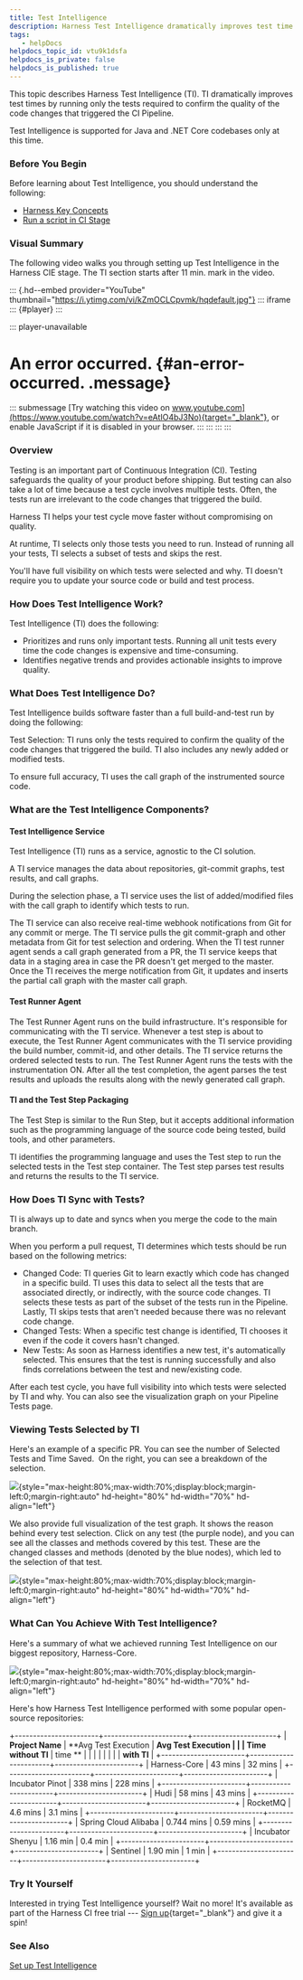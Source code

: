 ```yaml
---
title: Test Intelligence
description: Harness Test Intelligence dramatically improves test time by running only those tests required to confirm the quality of the code changes which triggered the build
tags: 
   - helpDocs
helpdocs_topic_id: vtu9k1dsfa
helpdocs_is_private: false
helpdocs_is_published: true
---
```


This topic describes Harness Test Intelligence (TI). TI dramatically
improves test times by running only the tests required to confirm the
quality of the code changes that triggered the CI Pipeline.

Test Intelligence is supported for Java and .NET Core codebases only at
this time.

### Before You Begin

Before learning about Test Intelligence, you should understand the
following:

-   [Harness Key
    Concepts](https://ngdocs.harness.io/article/hv2758ro4e-learn-harness-key-concepts)
-   [Run a script in CI
    Stage](../run-ci-scripts/run-a-script-in-a-ci-stage.md)

### Visual Summary

The following video walks you through setting up Test Intelligence in
the Harness CIE stage. The TI section starts after 11 min. mark in the
video.

::: {.hd--embed provider="YouTube" thumbnail="https://i.ytimg.com/vi/kZmOCLCpvmk/hqdefault.jpg"}
::: iframe
::: {#player}
:::

::: player-unavailable
# An error occurred. {#an-error-occurred. .message}

::: submessage
[Try watching this video on
www.youtube.com](https://www.youtube.com/watch?v=eAtIO4bJ3No){target="_blank"},
or enable JavaScript if it is disabled in your browser.
:::
:::
:::
:::

### Overview

Testing is an important part of Continuous Integration (CI). Testing
safeguards the quality of your product before shipping. But testing can
also take a lot of time because a test cycle involves multiple tests.
Often, the tests run are irrelevant to the code changes that triggered
the build.

Harness TI helps your test cycle move faster without compromising on
quality. 

At runtime, TI selects only those tests you need to run. Instead of
running all your tests, TI selects a subset of tests and skips the
rest. 

You\'ll have full visibility on which tests were selected and why. TI
doesn't require you to update your source code or build and test
process.

### How Does Test Intelligence Work?

Test Intelligence (TI) does the following:

-   Prioritizes and runs only important tests. Running all unit tests
    every time the code changes is expensive and time-consuming.
-   Identifies negative trends and provides actionable insights to
    improve quality. 

### What Does Test Intelligence Do?

Test Intelligence builds software faster than a full build-and-test run
by doing the following:

Test Selection: TI runs only the tests required to confirm the quality
of the code changes that triggered the build. TI also includes any newly
added or modified tests.

To ensure full accuracy, TI uses the call graph of the instrumented
source code. 

### What are the Test Intelligence Components?

#### Test Intelligence Service

Test Intelligence (TI) runs as a service, agnostic to the CI solution. 

A TI service manages the data about repositories, git-commit graphs,
test results, and call graphs. 

During the selection phase, a TI service uses the list of added/modified
files with the call graph to identify which tests to run.

The TI service can also receive real-time webhook notifications from Git
for any commit or merge. The TI service pulls the git commit-graph and
other metadata from Git for test selection and ordering. When the TI
test runner agent sends a call graph generated from a PR, the TI service
keeps that data in a staging area in case the PR doesn't get merged to
the master. Once the TI receives the merge notification from Git, it
updates and inserts the partial call graph with the master call graph.

#### Test Runner Agent

The Test Runner Agent runs on the build infrastructure. It\'s
responsible for communicating with the TI service. Whenever a test step
is about to execute, the Test Runner Agent communicates with the TI
service providing the build number, commit-id, and other details. The TI
service returns the ordered selected tests to run. The Test Runner Agent
runs the tests with the instrumentation ON. After all the test
completion, the agent parses the test results and uploads the results
along with the newly generated call graph.

#### TI and the Test Step Packaging

The Test Step is similar to the Run Step, but it accepts additional
information such as the programming language of the source code being
tested, build tools, and other parameters. 

TI identifies the programming language and uses the Test step to run the
selected tests in the Test step container. The Test step parses test
results and returns the results to the TI service.

### How Does TI Sync with Tests?

TI is always up to date and syncs when you merge the code to the main
branch.

When you perform a pull request, TI determines which tests should be run
based on the following metrics:

-   Changed Code: TI queries Git to learn exactly which code has changed
    in a specific build. TI uses this data to select all the tests that
    are associated directly, or indirectly, with the source code
    changes. TI selects these tests as part of the subset of the tests
    run in the Pipeline. Lastly, TI skips tests that aren\'t needed
    because there was no relevant code change.
-   Changed Tests: When a specific test change is identified, TI chooses
    it even if the code it covers hasn\'t changed.
-   New Tests: As soon as Harness identifies a new test,
    it\'s automatically selected. This ensures that the test is running
    successfully and also finds correlations between the test and
    new/existing code.

After each test cycle, you have full visibility into which tests were
selected by TI and why. You can also see the visualization graph on your
Pipeline Tests page.

### Viewing Tests Selected by TI

Here\'s an example of a specific PR. You can see the number of Selected
Tests and Time Saved.  On the right, you can see a breakdown of the
selection. 

![](./static/test-intelligence-concepts-01.png){style="max-height:80%;max-width:70%;display:block;margin-left:0;margin-right:auto"
hd-height="80%" hd-width="70%" hd-align="left"}

We also provide full visualization of the test graph. It shows the
reason behind every test selection. Click on any test (the purple node),
and you can see all the classes and methods covered by this test. These
are the changed classes and methods (denoted by the blue nodes), which
led to the selection of that test.

![](https://files.helpdocs.io/i5nl071jo5/articles/vtu9k1dsfa/1630477676163/98-xp-7-u-6-ocyq-688-smq-znjtui-ib-20-u-7-b-2-t-w-pox-ibyt-yvyjo-2-p-sbacz-m-4-uqz-avguz-bervc-1-ukpfhgqd-qbhhd-slh-dl-lx-7-cjqzdz-i-met-kp-66-q-y-j-2-hnkb-s-131-f-8-vyhk-uxq-c-8-mmfw-8-c-s-0){style="max-height:80%;max-width:70%;display:block;margin-left:0;margin-right:auto"
hd-height="80%" hd-width="70%" hd-align="left"}

### What Can You Achieve With Test Intelligence?

Here's a summary of what we achieved running Test Intelligence on our
biggest repository, Harness-Core.

![](https://files.helpdocs.io/i5nl071jo5/articles/vtu9k1dsfa/1630477664781/cb-ot-pg-04-ovrt-ie-1-ok-jdu-olse-jc-4-q-ti-7-iqn-rf-2-s-oazst-hsvv-d-1-z-7-q-fdbpv-3-rz-25-i-9-jfzs-c-8-dha-rye-xc-mo-ipzz-vv-zv-a-8-q-c-ysv-r-y-1-m-ulr-4-y-ync-45-i-1-o-89-u-8-dv-n-6-w-29-nhwg-6-y-s-0){style="max-height:80%;max-width:70%;display:block;margin-left:0;margin-right:auto"
hd-height="80%" hd-width="70%" hd-align="left"}

Here's how Harness Test Intelligence performed with some popular
open-source repositories:

+-----------------------+-----------------------+-----------------------+
| **Project Name**      | **Avg Test Execution  | **Avg Test Execution  |
|                       | Time without TI**     | time **               |
|                       |                       |                       |
|                       |                       | **with TI**           |
+-----------------------+-----------------------+-----------------------+
| Harness-Core          | 43 mins               | 32 mins               |
+-----------------------+-----------------------+-----------------------+
| Incubator Pinot       | 338 mins              | 228 mins              |
+-----------------------+-----------------------+-----------------------+
| Hudi                  | 58 mins               | 43 mins               |
+-----------------------+-----------------------+-----------------------+
| RocketMQ              | 4.6 mins              | 3.1 mins              |
+-----------------------+-----------------------+-----------------------+
| Spring Cloud Alibaba  | 0.744 mins            | 0.59 mins             |
+-----------------------+-----------------------+-----------------------+
| Incubator Shenyu      | 1.16 min              | 0.4 min               |
+-----------------------+-----------------------+-----------------------+
| Sentinel              | 1.90 min              | 1 min                 |
+-----------------------+-----------------------+-----------------------+

### Try It Yourself

Interested in trying Test Intelligence yourself? Wait no more! It\'s
available as part of the Harness CI free trial --- [Sign
up](https://harness.io/pricing/){target="_blank"} and give it a spin! 

### See Also

[Set up Test Intelligence](https://ngdocs.harness.io/article/428cs02e6u)

